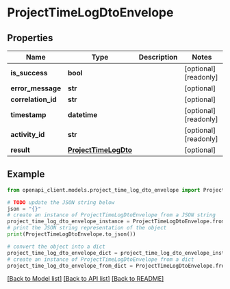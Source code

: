 # ProjectTimeLogDtoEnvelope


## Properties

Name | Type | Description | Notes
------------ | ------------- | ------------- | -------------
**is_success** | **bool** |  | [optional] [readonly] 
**error_message** | **str** |  | [optional] 
**correlation_id** | **str** |  | [optional] 
**timestamp** | **datetime** |  | [optional] [readonly] 
**activity_id** | **str** |  | [optional] [readonly] 
**result** | [**ProjectTimeLogDto**](ProjectTimeLogDto.md) |  | [optional] 

## Example

```python
from openapi_client.models.project_time_log_dto_envelope import ProjectTimeLogDtoEnvelope

# TODO update the JSON string below
json = "{}"
# create an instance of ProjectTimeLogDtoEnvelope from a JSON string
project_time_log_dto_envelope_instance = ProjectTimeLogDtoEnvelope.from_json(json)
# print the JSON string representation of the object
print(ProjectTimeLogDtoEnvelope.to_json())

# convert the object into a dict
project_time_log_dto_envelope_dict = project_time_log_dto_envelope_instance.to_dict()
# create an instance of ProjectTimeLogDtoEnvelope from a dict
project_time_log_dto_envelope_from_dict = ProjectTimeLogDtoEnvelope.from_dict(project_time_log_dto_envelope_dict)
```
[[Back to Model list]](../README.md#documentation-for-models) [[Back to API list]](../README.md#documentation-for-api-endpoints) [[Back to README]](../README.md)


